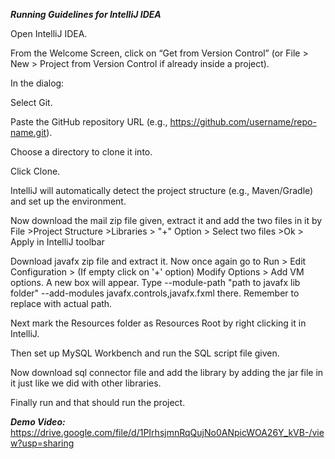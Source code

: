 ***Running Guidelines for IntelliJ IDEA***

Open IntelliJ IDEA.

From the Welcome Screen, click on “Get from Version Control” (or File > New > Project from Version Control if already inside a project).

In the dialog:

Select Git.

Paste the GitHub repository URL (e.g., https://github.com/username/repo-name.git).

Choose a directory to clone it into.

Click Clone.

IntelliJ will automatically detect the project structure (e.g., Maven/Gradle) and set up the environment.

Now download the mail zip file given, extract it and add the two files in it by File >Project Structure >Libraries > "+" Option > Select two files >Ok > Apply in IntelliJ toolbar

Download javafx zip file and extract it. Now once again go to Run > Edit Configuration > (If empty click on '+' option) Modify Options > Add VM options. A new box will appear. 
Type --module-path "path to javafx lib folder" --add-modules javafx.controls,javafx.fxml there. Remember to replace with actual path.

Next mark the Resources folder as Resources Root by right clicking it in IntelliJ.

Then set up MySQL Workbench and run the SQL script file given.

Now download sql connector file and add the library by adding the jar file in it just like we did with other libraries. 

Finally run and that should run the project.


***Demo Video:*** https://drive.google.com/file/d/1PIrhsjmnRqQujNo0ANpicWOA26Y_kVB-/view?usp=sharing
